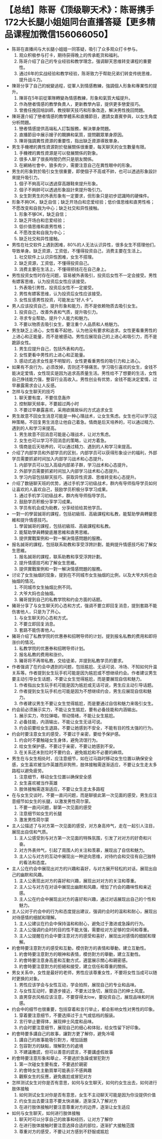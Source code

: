 # 【总结】陈哥《顶级聊天术》：陈哥携手172大长腿小姐姐同台直播答疑【更多精品课程加微信156066050】

-   陈哥在直播间与大长腿小姐姐一同答疑，吸引了众多观众打卡参与。
    1.  观众积极参与打卡，期待获得晚上的传承乾货和福利。
    2.  陈哥介绍了自己的专业经验和教学理念，强调聊天思维转变课程的重要性。
    3.  通过6年的实战经验和教学经验，陈哥致力于帮助兄弟们转变传统思维，提升战斗力。
-   陳哥分享了自己的蛻變過程，從軍人到情感教練，強調個人形象和專業性的提升。
    1.  陳哥在5年前從軍隊轉變為情感教練，形象和氣質大幅提升。
    2.  作為戀者情感的教學負責人，更新教學內容，提供更多戀愛技巧。
    3.  曾擔任挽回培訓師，教授聊天技巧和形象改造，解決男性挽回問題。
-   陳哥還介紹了戀者情感的教學體系和直播節目，邀請女嘉賓參與，以女生角度分析問題。
    1.  戀者情感提供高端私人訂製服務，解決單身問題。
    2.  直播節目中展示嫂子的靦腆和氣質，提問觀眾單身原因。
    3.  陳哥強調異性資源的重要性，指出缺乏資源導致單身。
-   男生手機裡的異性資源對於發展關係很重要，每天聊天的女生數量有限。
    1.  手機裡的異性資源是可以發展關係的對象。
    2.  很多人聊了很長時間仍然只是朋友關係。
    3.  在網絡社會中，狼多肉少，需要注意自己在異性眼中的形象。
-   男生的形象對於吸引女生很重要，即使個子不高或不帥，也可以透過形象設計來提升吸引力。
    1.  個子不夠高可以透過穿高跟鞋來提升形象。
    2.  個子不夠帥可以透過形象設計來提升吸引力。
    3.  女生對男生的外表形象有一定要求，但形象只是初步認識時的硬條件。
-   形象不夠OK，缺乏自信；缺乏开场白和恋爱经验；低价值思维和直男性格；不愿改变和自我为中心；缺乏社交和异性接触。
    1.  形象不够OK，缺乏自信；
    2.  缺乏开场白和恋爱经验；
    3.  低价值思维和直男性格；
    4.  不愿改变和自我为中心；
    5.  缺乏社交和异性接触。
-   男性在社交软件上遇到困难，80%的人无法认识异性，很多女生不搭理他们，导致单身。缺乏资源，工资低，不懂得投资自己，消费主要在生活上。
    1.  社交软件上认识异性困难，女生不搭理。
    2.  缺乏资源，工资低，不懂得投资自己。
    3.  消费主要在生活上，不懂得把钱花在自己身上。
-   男性投资女性时存在问题，容易被外表吸引，投资后女性不一定会接受。男性有嫖客思维，认为投资后女性应该接受。
    1.  外表吸引男性，投资后女性不一定接受。
    2.  男性有嫖客思维，认为投资后女性应该接受。
    3.  女性反感男性投资，可能发出“好人卡”。
-   男人应该投资自己，提升形象和能力，而不是依赖物质去吸引女生。
    1.  投资自己，改善外表和气质，提升吸引力。
    2.  寻求专业帮助，提升个人能力和魅力。
    3.  不要以物质去吸引女生，要注重个人品质和人格魅力。
-   男生缺乏上进心，女性看不起他，认为他没有要求和追求。女性更看重男性的上进心和正能量，而不是被感动。男性应展现自己的上进心和吸引力，而不是跪舔女性。
    1.  男生应提升自己，包括外表和内在。
    2.  女性更看中男性的上进心和正能量。
    3.  感动式追求女性是不明智的，女性更看重男性的吸引力和上进心。
-   如果有不良行为，必须改掉，否则还不够痛苦。学习吸引喜欢的女生，金钱不能决定爱情，女性现实是因为追求高质量生活。男性给不了想要的生活，女性自己挣钱能力强，整容行业高收入。男性创业有优势，金钱不能决定爱情，过早暴露需求会让人反感。
-   怎样与女生聊天的技巧
    1.  聊天要有度，不要信息轰炸
    2.  控制聊天频率，不要超过两小时
    3.  不要过早暴露喜欢，采用欲擒故纵的方式追求女生
-   男生故意不回女生消息可能是一种心理战术，让女生焦虑。女生也可以学习这种策略，不回复男生消息让他自己着急。情商是后天培养的，可以通过精力、遇到的人和学习来提高。
    1.  男生故意不回消息可能是心理战术，让对方焦虑。
    2.  女生也可以学习不回消息的策略，让对方着急。
    3.  情商是后天培养的，可以通过精力、遇到的人和学习来提高。
-   介绍了内部学员和外部学员的区别，内部学员可以获得形象设计的福利，外部学员需要抓紧时间加入内部学习战术和心态提升。
    1.  内部学员可以加入高级内部弟子群，学习战术和心态提升。
    2.  外部学员需要抓紧时间加入内部学习战术和心态提升。
    3.  学习内容包括聊天技巧、获取异性资源、思维转变和心态提升。
-   介绍了数链聊天班的优势，通过手机学习初级战术，群内有导师指导学员如何让喜欢的人喜欢自己，鼓励学员积极分享学习成果。
    1.  通过手机学习初级战术，群内有导师指导学员。
    2.  鼓励学员积极分享学习成果。
    3.  学员有机会成为助教，分享经验给其他学员。
-   一對一的學習誠哥的課程，包括初級班、高級課程和私教，能幫助學員轉變思維和提升情感技巧。
    1.  學習誠哥的課程，包括初級班、高級課程和私教。
    2.  能幫助學員轉變底層思維和直男思維。
    3.  提供實戰案例和一對一解決情感問題的服務。
-   报名誠哥的課程，包括联系助教和享受浮誇計劃，能夠提升情感技巧和了解女生思維。
    1.  报名誠哥的課程，联系助教和享受浮誇計劃。
    2.  提升情感技巧和了解女生思維。
    3.  提供實戰案例和一對一解決情感問題的服務。
-   讨论了女生抽烟的现象，提到在不同城市女生抽烟的比例，以及大爷大妈也会抽烟的情况。
    1.  不同城市女生抽烟比例不同。
    2.  大爷大妈也会抽烟。
    3.  豬哥提到自己的私教学院和约会方面的话题。
-   豬哥分享了与女生聊天的心态和方式，强调不要立即回复消息，提到套路不能伤害他人，只是为了开心。
    1.  与女生聊天的心态和方式。
    2.  不要立即回复消息。
    3.  套路不能伤害他人。
-   豬哥介绍了私教学院的优惠券和招聘导师的计划，提到报名私教的费用和即将涨价的情况。
    1.  私教学院的优惠券和招聘导师计划。
    2.  报名私教的费用和涨价。
    3.  豬哥将不再带私教，交给徒弟，并提到私教学员的要求。
-   作者强调了在约会中遇到的问题，包括尴尬、无话可说、冷场、不知如何升温关系等。作者提到女生玩手机可能是因为尴尬或不想继续约会。作者建议男生要主动引导女生话题，不要让女生觉得尴尬，而是要展现自信和魅力。
    1.  作者指出女生玩手机可能是因为尴尬或无话可说，男生应主动引导话题。
    2.  作者提到女生玩手机也可能是因为不想继续约会，男生应展现自信和魅力。
    3.  作者建议男生不要让女生觉得尴尬，而是要通过自信和魅力来吸引女生。
-   约会前必须展示实力，不能让女生尴尬，要有必备技能和内涵输出。
    1.  展示实力，吹拉弹唱，带动情绪，不能让女生尴尬。
    2.  必备技能，内涵输出，不能让女生无话可说。
    3.  约会前要给女生退路，不要让她感到不安全，不能有目的性太强的行为。
-   约会时要注意女生的感受，不要过于亲密，要给予保护感。
    1.  约会时不要触碰女生身体，避免流氓行为。
    2.  给女生保护感，不要过于亲密，不要让她感到不安。
    3.  在关系还未到位时不要约会，避免尴尬和不必要的麻烦。
-   男生在与女生相处时，应注意细节，如在过马路时移动女生位置以确保安全感，女生喜欢被当作英雄而非狗熊，肢体接触需逐渐适应，不要让女生走太多路程以避免疲劳。
    1.  注意细节，移动女生位置以确保安全感
    2.  女生喜欢被当作英雄
    3.  肢体接触需逐渐适应，不要让女生走太多路程
-   在与女生交谈时，不要一直问问题，而是聊彼此第一次见面的感受，男生应注意细节如女生的长腿，以激发男性荷尔蒙。
    1.  不要一直问问题，聊第一次见面的感受
    2.  注意细节如女生的长腿
    3.  激发男性荷尔蒙
-   主人公描述了与对方第一次见面的感受，对方身高帅气，走在一起引人注目，展现出自信和气质。
    1.  主人公感受到与对方第一次见面的特殊氛围，引发了对对方的好奇和兴奋。
    2.  对方外表帅气，引起了周围人的关注和羡慕，展现出了自信和魅力。
    3.  主人公与对方的互动中展现出一种逆向思维，对待约会和交往有自己独特的看法和态度。
-   主人公在约会中展现出对方的兴趣和喜好，与对方展开轻松的对话，展现出自己的幽默和风趣。
    1.  主人公表现出对方的喜好和兴趣，展现出对对方的关注和尊重。
    2.  主人公与对方在对话中展现出幽默和风趣，增加了约会的趣味性和亲近感。
    3.  主人公在约会中展现出对方的喜好和兴趣，通过对话展现出自己的个性和魅力。
-   主人公对于约会中的行为和态度提出建议，强调约会时的温和和耐心，展现出对待感情的细腻和理解。
    1.  主人公建议在约会中保持温和和耐心，避免过于激进或急躁的行为。
    2.  主人公强调约会时的目的性不能太强，需要给对方足够的空间和尊重。
    3.  主人公提醒在约会中要注意对方的感受和喜好，展现出对感情的细腻和理解。
-   約會時要注意對方的感受和互動，模仿對方的表情和舉動，建立互動性。
    1.  約會時要注意對方的眼神和表情，模仿對方的舉動，建立互動性。
    2.  約會時要注意身高差和互動方式，適當展示關心和親密感。
    3.  約會時要注意對方的拒絕和接受，建立信任和尊重的關係。
-   男女关系中，女性是最好的老师，男性应该尊重女性，不要将女性当成可以随时更换的对象。
    1.  男性应该学会与女性互动，学会拍照，展现自己的专业和品味。
    2.  与女性互动时，要逐步接近，不要太过急切，展现自己的绅士风度。
    3.  直男穿衣风格应该注意，不要穿得太low，要投资自己，展现品味和时尚感。
-   约会中的细节也很重要，包括穿着和言行举止，都会影响女性对男性的印象。
    1.  穿着要注意细节，不要选择过于土气或低档的服装。
    2.  言行举止要得体，展现绅士风度和品味。
    3.  约会时要注意细节，展现自己的细心和体贴，给女性留下好印象。
-   約會時要多講自己的故事，讓對方更了解你，避免冷場
    1.  講自己的故事能吸引對方，增加話題
    2.  包容對方的缺點，理解對方的處境
    3.  不建議撒謊，但可以善意的謊言，不要講虛假故事
-   約會時要注意形象和舉止，不要過於急躁或冒犯對方
    1.  第一次碰女生要有度，不要過於親密
    2.  約會時女生主動買單可能表示不感興趣
    3.  觀察女生的反應，避免尷尬或冒犯对方
-   怎样测试女生对你是否有意思，如何与女生聊天，如何约女生出去，如何进行肢体接触
    1.  如何测试女生对你是否有意思，女生不主动聊天可能是因为你没提供价值
    2.  约女生出去要注意不要太快进展，逐渐深入了解对方
    3.  在进行肢体接触时要注意尊重对方的边界，逐渐让女生适应
-   如何与女生聊天，如何进行肢体接触
    1.  聊天时可以分享自己的故事和经历，让对方了解你
    2.  在进行肢体接触时要注意选择合适的部位，逐渐扩大接触范围
    3.  尊重对方的感受，不要让对方感到不舒服或尴尬